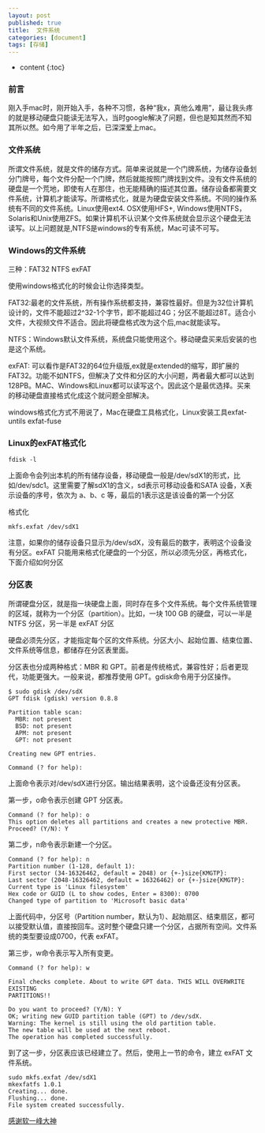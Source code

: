 ```yaml
---
layout: post
published: true
title:  文件系统
categories: [document]
tags: [存储]
---
```

* content
{:toc}

### 前言
刚入手mac时，刚开始入手，各种不习惯，各种“我x，真他么难用”，最让我头疼的就是移动硬盘只能读无法写入，当时google解决了问题，但也是知其然而不知其所以然。如今用了半年之后，已深深爱上mac。

### 文件系统
所谓文件系统，就是文件的储存方式。简单来说就是一个门牌系统，为储存设备划分门牌号，每个文件分配一个门牌，然后就能按照门牌找到文件。没有文件系统的硬盘是一个荒地，即使有人在那住，也无能精确的描述其位置。储存设备都需要文件系统，计算机才能读写。所谓格式化，就是为硬盘安装文件系统。不同的操作系统有不同的文件系统。Linux使用ext4. OSX使用HFS+, Windows使用NTFS，Solaris和Unix使用ZFS。如果计算机不认识某个文件系统就会显示这个硬盘无法读写。以上问题就是,NTFS是windows的专有系统，Mac可读不可写。

### Windows的文件系统
三种：FAT32  NTFS   exFAT

使用windows格式化的时候会让你选择类型。

FAT32:最老的文件系统，所有操作系统都支持，兼容性最好。但是为32位计算机设计的，文件不能超过2^32-1个字节，即不能超过4G；分区不能超过8T。适合小文件，大视频文件不适合。因此将硬盘格式改为这个后,mac就能读写。

NTFS：Windows默认文件系统，系统盘只能使用这个。移动硬盘买来后安装的也是这个系统。

exFAT: 可以看作是FAT32的64位升级版,ex就是extended的缩写，即扩展的FAT32。功能不如NTFS，但解决了文件和分区的大小问题，两者最大都可以达到128PB。MAC、Windows和Linux都可以读写这个。因此这个是最优选择。买来的移动硬盘直接格式化成这个就问题全部解决。

windows格式化方式不用说了，Mac在硬盘工具格式化，Linux安装工具exfat-untils exfat-fuse

### Linux的exFAT格式化

```
fdisk -l
```
上面命令会列出本机的所有储存设备，移动硬盘一般是/dev/sdX1的形式，比如/dev/sdc1。这里需要了解sdX1的含义，sd表示可移动设备和SATA 设备，X表示设备的序号，依次为 a、b、c 等，最后的1表示这是该设备的第一个分区

格式化
```
mkfs.exfat /dev/sdX1
```
注意，如果你的储存设备只显示为/dev/sdX，没有最后的数字，表明这个设备没有分区。exFAT 只能用来格式化硬盘的一个分区，所以必须先分区，再格式化，下面介绍如何分区


### 分区表
所谓硬盘分区，就是指一块硬盘上面，同时存在多个文件系统。每个文件系统管理的区域，就称为一个分区（partition）。比如，一块 100 GB 的硬盘，可以一半是 NTFS 分区，另一半是 exFAT 分区

硬盘必须先分区，才能指定每个区的文件系统。分区大小、起始位置、结束位置、文件系统等信息，都储存在分区表里面。

分区表也分成两种格式：MBR 和 GPT。前者是传统格式，兼容性好；后者更现代，功能更强大。一般来说，都推荐使用 GPT。gdisk命令用于分区操作。

```
$ sudo gdisk /dev/sdX
GPT fdisk (gdisk) version 0.8.8

Partition table scan:
  MBR: not present
  BSD: not present
  APM: not present
  GPT: not present

Creating new GPT entries.

Command (? for help):
```

上面命令表示对/dev/sdX进行分区。输出结果表明，这个设备还没有分区表。

第一步，o命令表示创建 GPT 分区表。

```
Command (? for help): o
This option deletes all partitions and creates a new protective MBR.
Proceed? (Y/N): Y
```

第二步，n命令表示新建一个分区。

```
Command (? for help): n
Partition number (1-128, default 1):
First sector (34-16326462, default = 2048) or {+-}size{KMGTP}:
Last sector (2048-16326462, default = 16326462) or {+-}size{KMGTP}:
Current type is 'Linux filesystem'
Hex code or GUID (L to show codes, Enter = 8300): 0700
Changed type of partition to 'Microsoft basic data'
```

上面代码中，分区号（Partition number，默认为1）、起始扇区、结束扇区，都可以接受默认值，直接按回车。这时整个硬盘只建一个分区，占据所有空间。文件系统的类型要设成0700，代表 exFAT。

第三步，w命令表示写入所有变更。
```
Command (? for help): w

Final checks complete. About to write GPT data. THIS WILL OVERWRITE EXISTING
PARTITIONS!!

Do you want to proceed? (Y/N): Y
OK; writing new GUID partition table (GPT) to /dev/sdX.
Warning: The kernel is still using the old partition table.
The new table will be used at the next reboot.
The operation has completed successfully.
```

到了这一步，分区表应该已经建立了。然后，使用上一节的命令，建立 exFAT 文件系统。
```
sudo mkfs.exfat /dev/sdX1
mkexfatfs 1.0.1
Creating... done.
Flushing... done.
File system created successfully.
```
[感谢软一峰大神](http://www.ruanyifeng.com/blog/2018/10/exfat.html)

